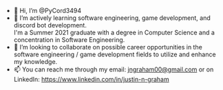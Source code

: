 - 👋 Hi, I’m @PyCord3494
- 👀 I’m actively learning software engineering, game development, and discord bot development.  
   I'm a Summer 2021 graduate with a degree in Computer Science and a concentration in Software Engineering.
- 💞️ I’m looking to collaborate on possible career opportunities in the software engineering / game development fields to utilize and enhance my knowledge.
- 📫 You can reach me through my email: jngraham00@gmail.com or on LinkedIn: https://www.linkedin.com/in/justin-n-graham
